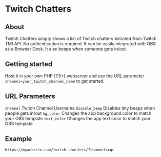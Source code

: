 # Twitch Chatters

## About

Twitch Chatters simply shows a list of Twitch chatters extrated from Twitch TMI API. No authentication is required.
It can be easily integrated with OBS as a Browser Dock. It also beeps when someone gets in/out.

## Getting started

Host it in your own PHP (7.5+) webserver and use the URL parameter `channel=your_twitch_channel_name` to get started.

## URL Parameters

`channel` Twitch Channel Username
`disable_beep` Disables tiny beeps when people gets in/out
`bg_color` Changes the app background color to match your OBS template
`text_color` Changes the app text color to match your OBS template

## Example

`https://mywebsite.com/twitch-chatters/?channel=xqc`